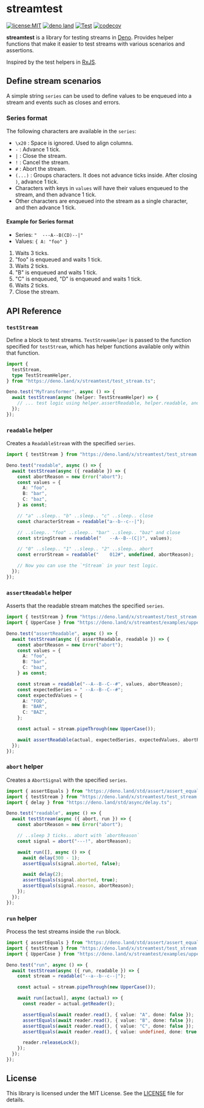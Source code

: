 # streamtest

[![license:MIT](https://img.shields.io/github/license/Milly/deno-streamtest)](LICENSE)
[![deno land](http://img.shields.io/badge/available%20on-deno.land/x-lightgrey.svg?logo=deno)](https://deno.land/x/streamtest)
[![Test](https://github.com/Milly/deno-streamtest/workflows/Test/badge.svg)](https://github.com/Milly/deno-streamtest/actions?query=workflow%3ATest)
[![codecov](https://codecov.io/gh/Milly/deno-streamtest/branch/master/graph/badge.svg?token=81L4DWDPIJ)](https://codecov.io/gh/Milly/deno-streamtest)

**streamtest** is a library for testing streams in [Deno](https://deno.land/).
Provides helper functions that make it easier to test streams with various
scenarios and assertions.

Inspired by the test helpers in [RxJS](https://rxjs.dev/).

## Define stream scenarios

A simple string `series` can be used to define values to be enqueued into a
stream and events such as closes and errors.

### Series format

The following characters are available in the `series`:

- `\x20` : Space is ignored. Used to align columns.
- `-` : Advance 1 tick.
- `|` : Close the stream.
- `!` : Cancel the stream.
- `#` : Abort the stream.
- `(...)` : Groups characters. It does not advance ticks inside. After closing
  `)`, advance 1 tick.
- Characters with keys in `values` will have their values enqueued to the
  stream, and then advance 1 tick.
- Other characters are enqueued into the stream as a single character, and then
  advance 1 tick.

#### Example for Series format

- Series: `"  ---A--B(CD)--|"`
- Values: `{ A: "foo" }`

1. Waits 3 ticks.
2. "foo" is enqueued and waits 1 tick.
3. Waits 2 ticks.
4. "B" is enqueued and waits 1 tick.
5. "C" is enqueued, "D" is enqueued and waits 1 tick.
6. Waits 2 ticks.
7. Close the stream.

## API Reference

### `testStream`

Define a block to test streams. `TestStreamHelper` is passed to the function
specified for `testStream`, which has helper functions available only within
that function.

```typescript
import {
  testStream,
  type TestStreamHelper,
} from "https://deno.land/x/streamtest/test_stream.ts";

Deno.test("MyTransformer", async () => {
  await testStream(async (helper: TestStreamHelper) => {
    // ... test logic using helper.assertReadable, helper.readable, and helper.run ...
  });
});
```

### `readable` helper

Creates a `ReadableStream` with the specified `series`.

```typescript
import { testStream } from "https://deno.land/x/streamtest/test_stream.ts";

Deno.test("readable", async () => {
  await testStream(async ({ readable }) => {
    const abortReason = new Error("abort");
    const values = {
      A: "foo",
      B: "bar",
      C: "baz",
    } as const;

    // "a" ..sleep.. "b" ..sleep.. "c" ..sleep.. close
    const characterStream = readable("a--b--c--|");

    // ..sleep.. "foo" ..sleep.. "bar" ..sleep.. "baz" and close
    const stringStream = readable("   --A--B--(C|)", values);

    // "0" ..sleep.. "1" ..sleep.. "2" ..sleep.. abort
    const errorStream = readable("    012#", undefined, abortReason);

    // Now you can use the `*Stream` in your test logic.
  });
});
```

### `assertReadable` helper

Asserts that the readable stream matches the specified `series`.

```typescript
import { testStream } from "https://deno.land/x/streamtest/test_stream.ts";
import { UpperCase } from "https://deno.land/x/streamtest/examples/upper_case.ts";

Deno.test("assertReadable", async () => {
  await testStream(async ({ assertReadable, readable }) => {
    const abortReason = new Error("abort");
    const values = {
      A: "foo",
      B: "bar",
      C: "baz",
    } as const;

    const stream = readable("--A--B--C--#", values, abortReason);
    const expectedSeries = " --A--B--C--#";
    const expectedValues = {
      A: "FOO",
      B: "BAR",
      C: "BAZ",
    };

    const actual = stream.pipeThrough(new UpperCase());

    await assertReadable(actual, expectedSeries, expectedValues, abortReason);
  });
});
```

### `abort` helper

Creates a `AbortSignal` with the specified `series`.

```typescript
import { assertEquals } from "https://deno.land/std/assert/assert_equals.ts";
import { testStream } from "https://deno.land/x/streamtest/test_stream.ts";
import { delay } from "https://deno.land/std/async/delay.ts";

Deno.test("readable", async () => {
  await testStream(async ({ abort, run }) => {
    const abortReason = new Error("abort");

    // ..sleep 3 ticks.. abort with `abortReason`
    const signal = abort("---!", abortReason);

    await run([], async () => {
      await delay(300 - 1);
      assertEquals(signal.aborted, false);

      await delay(2);
      assertEquals(signal.aborted, true);
      assertEquals(signal.reason, abortReason);
    });
  });
});
```

### `run` helper

Process the test streams inside the `run` block.

```typescript
import { assertEquals } from "https://deno.land/std/assert/assert_equals.ts";
import { testStream } from "https://deno.land/x/streamtest/test_stream.ts";
import { UpperCase } from "https://deno.land/x/streamtest/examples/upper_case.ts";

Deno.test("run", async () => {
  await testStream(async ({ run, readable }) => {
    const stream = readable("--a--b--c--|");

    const actual = stream.pipeThrough(new UpperCase());

    await run([actual], async (actual) => {
      const reader = actual.getReader();

      assertEquals(await reader.read(), { value: "A", done: false });
      assertEquals(await reader.read(), { value: "B", done: false });
      assertEquals(await reader.read(), { value: "C", done: false });
      assertEquals(await reader.read(), { value: undefined, done: true });

      reader.releaseLock();
    });
  });
});
```

## License

This library is licensed under the MIT License. See the [LICENSE](./LICENSE)
file for details.
